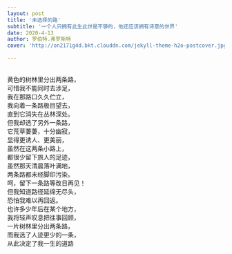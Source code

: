 ```yaml
---
layout: post
title: '未选择的路'
subtitle: '一个人只拥有此生此世是不够的，他还应该拥有诗意的世界'
date: 2020-4-13
author: 罗伯特.弗罗斯特
cover: 'http://on2171g4d.bkt.clouddn.com/jekyll-theme-h2o-postcover.jpg'

---
```

</br>黄色的树林里分出两条路， 
</br>可惜我不能同时去涉足，
</br>我在那路口久久伫立，
</br>我向着一条路极目望去，
</br>直到它消失在丛林深处。 
</br>但我却选了另外一条路， 
</br>它荒草萋萋，十分幽寂， 
</br>显得更诱人、更美丽， 
</br>虽然在这两条小路上， 
</br>都很少留下旅人的足迹， 
</br>虽然那天清晨落叶满地， 
</br>两条路都未经脚印污染。 
</br>呵，留下一条路等改日再见！ 
</br>但我知道路径延绵无尽头， 
</br>恐怕我难以再回返。 
</br>也许多少年后在某个地方，
</br>我将轻声叹息把往事回顾，
</br>一片树林里分出两条路， 
</br>而我选了人迹更少的一条，
</br>从此决定了我一生的道路




